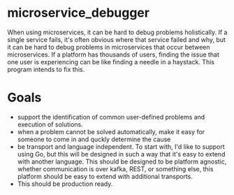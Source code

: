 # microservice_debugger

When using microservices, it can be hard to debug problems holistically. If a single service fails, it's often obvious where that service failed and why, but it can be hard to debug problems in microservices that occur between microservices. If a platform has thousands of users, finding the issue that one user is experiencing can be like finding a needle in a haystack. This program intends to fix this.


# Goals
 * support the identification of common user-defined problems and execution of solutions. 
 * when a problem cannot be solved automatically, make it easy for someone to come in and quckly determine the cause
 * be transport and language independent. To start with, I'd like to support using Go, but this will be designed in such a way that it's easy to extend with another language. This should be designed to be platform agnostic, whether communication is over kafka, REST, or something else, this platform should be easy to extend with additional transports.
 * This should be production ready.
